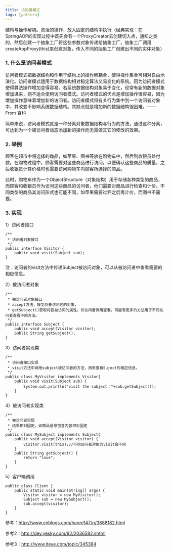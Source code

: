 ```yaml
---
title: 访问者模式
tags: [pattern]
---
```


结构与操作解耦。灵活的操作，放入固定的结构中执行（经典实现：在SpringAOP的实现过程中首先会有一个ProxyCreator去创建切入点，通知之类的，然后创建一个抽象工厂将这些参数对象传递给抽象工厂，抽象工厂调用createAopProxy(this)来创建对象，传入不同的抽象工厂创建出不同的实体对象）

### 1. 什么是访问者模式
访问者模式把数据结构和作用于结构上的操作解耦合，使得操作集合可相对自由地演化。访问者模式适用于数据结构相对稳定算法又易变化的系统。因为访问者模式使得算法操作增加变得容易。若系统数据结构对象易于变化，经常有新的数据对象增加进来，则不适合使用访问者模式。访问者模式的优点是增加操作很容易，因为增加操作意味着增加新的访问者。访问者模式将有关行为集中到一个访问者对象中，其改变不影响系统数据结构。其缺点就是增加新的数据结构很困难。—— From 百科

简单来说，访问者模式就是一种分离对象数据结构与行为的方法，通过这种分离，可达到为一个被访问者动态添加新的操作而无需做其它的修改的效果。

### 2. 举例
顾客在超市中将选择的商品，如苹果、图书等放在购物车中，然后到收银员处付款。在购物过程中，顾客需要对这些商品进行访问，以便确认这些商品的质量，之后收银员计算价格时也需要访问购物车内顾客所选择的商品。

此时，购物车作为一个ObjectStructure（对象结构）用于存储各种类型的商品，而顾客和收银员作为访问这些商品的访问者，他们需要对商品进行检查和计价。不同类型的商品其访问形式也可能不同，如苹果需要过秤之后再计价，而图书不需要。

### 3. 实现
1）访问者接口
```
/**
 * 访问者对象接口
 */
public interface Visitor {
    public void visit(Subject sub);
}
```
注：访问者的visit方法中传递Subject被访问对象，可以从被访问者中查看需要的相应信息。

2）被访问者对象
```
/**
 * 被访问者对象接口
 * accept方法，接受将要访问它的对象，
 * getSubject()获取将要被访问的属性，供访问者调用查看，可能有更多的方法用于不同访问者查看不同方法。
 */
public interface Subject {
    public void accept(Visitor visitor);  
    public String getSubject();
}
```
3）访问者实现类
```
/**
 * 访问者接口实现
 * visit方法中调用subject被访问者的方法，用来查看Suject的相应信息。
 */
public class MyVisitor implements Visitor{
    public void visit(Subject sub) {  
        System.out.println("visit the subject："+sub.getSubject());  
    }
}
```
4）被访问者实现类
```
/**
 * 被访问者实现
 * 结果相对固定，如商品信息包含内容相对固定
 */
public class MySubject implements Subject{
    public void accept(Visitor visitor) {  
        visitor.visit(this);//不同访问者对象的visit会不同
    }    
    public String getSubject() {
        return "love";  
    } 
}
```
5）客户端调用
```
public class Client {
    public static void main(String[] args) {
        Visitor visitor = new MyVisitor();  
        Subject sub = new MySubject();  
        sub.accept(visitor);
    }
}
```


参考：http://www.cnblogs.com/haore147/p/3888182.html

参考2：http://dev.yesky.com/82/2036582.shtml

参考3：http://www.iteye.com/topic/345384


